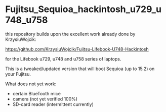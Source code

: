# Fujitsu_Sequioa_hackintosh_u729_u748_u758

this repository builds upon the excellent work already done by KrzysiuWojcik:

 https://github.com/KrzysiuWojcik/Fujitsu-Lifebook-U748-Hackintosh 
 
 for the Lifebook u729, u748 and u758 series of laptops.
 
 This is a tweaked/updated version that will boot Sequioa (up to 15.2) on your Fujitsu.
 
 What does not yet work:
 
 - certain BlueTooth mice
 - camera (not yet verified 100%)
 - SD-card reader (intermittent currently)